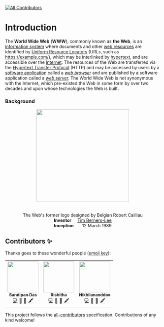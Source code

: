 <!-- ALL-CONTRIBUTORS-BADGE:START - Do not remove or modify this section -->
[![All Contributors](https://img.shields.io/badge/all_contributors-3-orange.svg?style=flat-square)](#contributors-)
<!-- ALL-CONTRIBUTORS-BADGE:END -->

# Introduction

The **World Wide Web** (**WWW**), commonly known as **the Web**, is an [information system](https://en.wikipedia.org/wiki/Information_system) where documents and other [web resources](https://en.wikipedia.org/wiki/Web_resource) are identified by [Uniform Resource Locators](https://en.wikipedia.org/wiki/URL) (URLs, such as https://example.com/), which may be interlinked by [hypertext](https://en.wikipedia.org/wiki/Hypertext), and are accessible over the [Internet](https://en.wikipedia.org/wiki/Internet). The resources of the Web are transferred via the [Hypertext Transfer Protocol](https://en.wikipedia.org/wiki/Hypertext_Transfer_Protocol) (HTTP) and may be accessed by users by a [software application](https://en.wikipedia.org/wiki/Software_application) called a *[web browser](https://en.wikipedia.org/wiki/Web_browser)* and are published by a software application called a *[web server](https://en.wikipedia.org/wiki/Web_server).* The World Wide Web is not synonymous with the Internet, which  pre-existed the Web in some form by over two decades and upon whose  technologies the Web is built.

### Background

<div align = "center">
    <img src="https://upload.wikimedia.org/wikipedia/commons/thumb/b/b2/WWW_logo_by_Robert_Cailliau.svg/601px-WWW_logo_by_Robert_Cailliau.svg.png" style="display: block; margin-left: auto; margin-right: auto;" align = "center" width = "300px" />
    <br />
    <br />
    <center>The Web's former logo designed by Belgian Robert Cailliau</center>
    <div align="center">
        <tr><td><b>Inventor</b></td>&nbsp;&nbsp;&nbsp;&nbsp;&nbsp;<td><a href="https://en.wikipedia.org/wiki/Tim_Berners-Lee">Tim Berners-Lee</a></td></tr>
        <br />
        <tr><td><b>Inception</b></td>&nbsp;&nbsp;&nbsp;&nbsp;&nbsp;&nbsp;&nbsp;<td>12 March 1989</td></tr>
    </div>
</div>










## Contributors ✨

Thanks goes to these wonderful people ([emoji key](https://allcontributors.org/docs/en/emoji-key)):

<!-- ALL-CONTRIBUTORS-LIST:START - Do not remove or modify this section -->
<!-- prettier-ignore-start -->
<!-- markdownlint-disable -->
<table>
  <tr>
    <td align="center"><a href="https://sandipan2224.herokuapp.com"><img src="https://avatars3.githubusercontent.com/u/61842142?v=4" width="100px;" alt=""/><br /><sub><b>Sandipan Das</b></sub></a><br /><a href="https://github.com/Crio-Bytes/Web/commits?author=sandip2224" title="Code">💻</a> <a href="https://github.com/Crio-Bytes/Web/commits?author=sandip2224" title="Documentation">📖</a> <a href="#ideas-sandip2224" title="Ideas, Planning, & Feedback">🤔</a> <a href="#content-sandip2224" title="Content">🖋</a></td>
    <td align="center"><a href="https://github.com/rishitha24"><img src="https://avatars2.githubusercontent.com/u/44165491?v=4" width="100px;" alt=""/><br /><sub><b>Rishitha</b></sub></a><br /><a href="https://github.com/Crio-Bytes/Web/commits?author=rishitha24" title="Code">💻</a> <a href="https://github.com/Crio-Bytes/Web/commits?author=rishitha24" title="Documentation">📖</a> <a href="#ideas-rishitha24" title="Ideas, Planning, & Feedback">🤔</a> <a href="#content-rishitha24" title="Content">🖋</a></td>
    <td align="center"><a href="https://github.com/Nikhilananddev"><img src="https://avatars1.githubusercontent.com/u/58386262?v=4" width="100px;" alt=""/><br /><sub><b>Nikhilananddev</b></sub></a><br /><a href="https://github.com/Crio-Bytes/Web/commits?author=Nikhilananddev" title="Code">💻</a> <a href="https://github.com/Crio-Bytes/Web/commits?author=Nikhilananddev" title="Documentation">📖</a> <a href="#ideas-Nikhilananddev" title="Ideas, Planning, & Feedback">🤔</a> <a href="#content-Nikhilananddev" title="Content">🖋</a></td>
  </tr>
</table>

<!-- markdownlint-enable -->
<!-- prettier-ignore-end -->
<!-- ALL-CONTRIBUTORS-LIST:END -->

This project follows the [all-contributors](https://github.com/all-contributors/all-contributors) specification. Contributions of any kind welcome!
